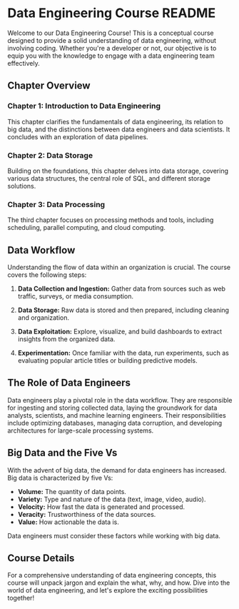 # Data Engineering Course README

Welcome to our Data Engineering Course! This is a conceptual course designed to provide a solid understanding of data engineering, without involving coding. Whether you're a developer or not, our objective is to equip you with the knowledge to engage with a data engineering team effectively.

## Chapter Overview

### Chapter 1: Introduction to Data Engineering
This chapter clarifies the fundamentals of data engineering, its relation to big data, and the distinctions between data engineers and data scientists. It concludes with an exploration of data pipelines.

### Chapter 2: Data Storage
Building on the foundations, this chapter delves into data storage, covering various data structures, the central role of SQL, and different storage solutions.

### Chapter 3: Data Processing
The third chapter focuses on processing methods and tools, including scheduling, parallel computing, and cloud computing.

## Data Workflow

Understanding the flow of data within an organization is crucial. The course covers the following steps:

1. **Data Collection and Ingestion:** Gather data from sources such as web traffic, surveys, or media consumption.

2. **Data Storage:** Raw data is stored and then prepared, including cleaning and organization.

3. **Data Exploitation:** Explore, visualize, and build dashboards to extract insights from the organized data.

4. **Experimentation:** Once familiar with the data, run experiments, such as evaluating popular article titles or building predictive models.

## The Role of Data Engineers

Data engineers play a pivotal role in the data workflow. They are responsible for ingesting and storing collected data, laying the groundwork for data analysts, scientists, and machine learning engineers. Their responsibilities include optimizing databases, managing data corruption, and developing architectures for large-scale processing systems.

## Big Data and the Five Vs

With the advent of big data, the demand for data engineers has increased. Big data is characterized by five Vs:

- **Volume:** The quantity of data points.
- **Variety:** Type and nature of the data (text, image, video, audio).
- **Velocity:** How fast the data is generated and processed.
- **Veracity:** Trustworthiness of the data sources.
- **Value:** How actionable the data is.

Data engineers must consider these factors while working with big data.

## Course Details

For a comprehensive understanding of data engineering concepts, this course will unpack jargon and explain the what, why, and how. Dive into the world of data engineering, and let's explore the exciting possibilities together!
